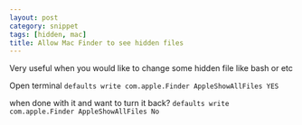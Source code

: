 ```yaml
---
layout: post
category: snippet
tags: [hidden, mac]
title: Allow Mac Finder to see hidden files
---
```


<p>Very useful when you would like to change some hidden file like bash or etc</p>

<p>Open terminal
	<code>defaults write com.apple.Finder AppleShowAllFiles YES</code>	
</p>

<p>when done with it and want to turn it back?
	<code>defaults write com.apple.Finder AppleShowAllFiles No</code>	
</p>

